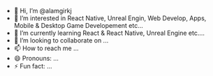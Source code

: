 - 👋 Hi, I’m @alamgirkj
- 👀 I’m interested in React Native, Unreal Engin, Web Develop, Apps, Mobile & Desktop Game Developement etc...
- 🌱 I’m currently learning React & React Native, Unreal Engine etc....
- 💞️ I’m looking to collaborate on ...
- 📫 How to reach me ...
- 😄 Pronouns: ...
- ⚡ Fun fact: ...

<!---
alamgirkj/alamgirkj is a ✨ special ✨ repository because its `README.md` (this file) appears on your GitHub profile.
You can click the Preview link to take a look at your changes.
--->
